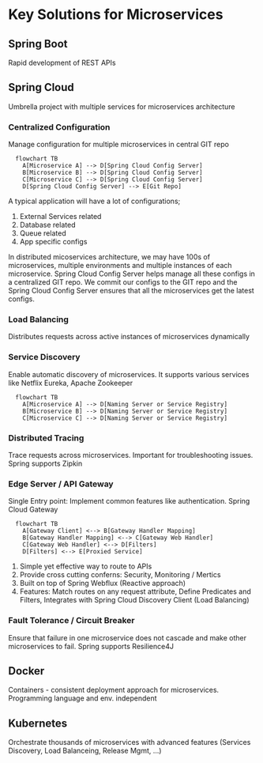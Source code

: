 # Key Solutions for Microservices
## Spring Boot
Rapid development of REST APIs

## Spring Cloud
Umbrella project with multiple services for microservices architecture
### Centralized Configuration
Manage configuration for multiple microservices in central GIT repo
```mermaid
  flowchart TB
    A[Microservice A] --> D[Spring Cloud Config Server]
    B[Microservice B] --> D[Spring Cloud Config Server]
    C[Microservice C] --> D[Spring Cloud Config Server]
    D[Spring Cloud Config Server] --> E[Git Repo]
```
A typical application will have a lot of configurations;
1. External Services related
2. Database related
3. Queue related
4. App specific configs

In distributed micoservices architecture, we may have 100s of microservices, multiple environments and multiple instances of each microservice. Spring Cloud Config Server helps manage all these configs in a centralized GIT repo. We commit our configs to the GIT repo and the Spring Cloud Config Server ensures that all the microservices get the latest configs.

### Load Balancing
Distributes requests across active instances of microservices dynamically

### Service Discovery
Enable automatic discovery of microservices. It supports various services like Netflix Eureka, Apache Zookeeper
```mermaid
  flowchart TB
    A[Microservice A] --> D[Naming Server or Service Registry]
    B[Microservice B] --> D[Naming Server or Service Registry]
    C[Microservice C] --> D[Naming Server or Service Registry]   
```

### Distributed Tracing
Trace requests across microservices. Important for troubleshooting issues. Spring supports Zipkin

### Edge Server / API Gateway
Single Entry point: Implement common features like authentication. Spring Cloud Gateway
```mermaid
  flowchart TB
    A[Gateway Client] <--> B[Gateway Handler Mapping]
    B[Gateway Handler Mapping] <--> C[Gateway Web Handler]
    C[Gateway Web Handler] <--> D[Filters]
    D[Filters] <--> E[Proxied Service]  
```

1. Simple yet effective way to route to APIs
2. Provide cross cutting conferns: Security, Monitoring / Mertics
3. Built on top of Spring Webflux (Reactive approach)
4. Features: Match routes on any request attribute, Define Predicates and Filters, Integrates with Spring Cloud Discovery Client (Load Balancing)


### Fault Tolerance / Circuit Breaker
Ensure that failure in one microservice does not cascade and make other microservices to fail. Spring supports Resilience4J

## Docker
Containers - consistent deployment approach for microservices. Programming language and env. independent

## Kubernetes
Orchestrate thousands of microservices with advanced features (Services Discovery, Load Balanceing, Release Mgmt, ...)
